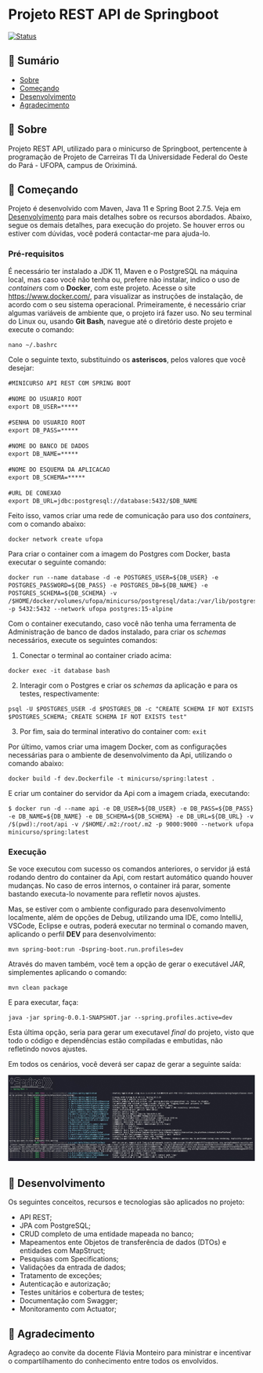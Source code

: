 # Projeto REST API de Springboot
[![Status](https://img.shields.io/badge/Status-Em%20Desenvolvimento-green)]()

## 📝 Sumário

- [Sobre](#about)
- [Começando](#started)
- [Desenvolvimento](#development)
- [Agradecimento](#thanks)

## 🧐 Sobre <a name = "about"></a>

Projeto REST API, utilizado para o minicurso de Springboot, pertencente à programação de Projeto de Carreiras TI da Universidade Federal do Oeste do Pará - UFOPA, campus de Oriximiná.

## 🚀 Começando <a name = "started"></a>

Projeto é desenvolvido com Maven, Java 11 e Spring Boot 2.7.5. Veja em [Desenvolvimento](#development) para mais detalhes sobre os recursos abordados.
Abaixo, segue os demais detalhes, para execução do projeto. Se houver erros ou estiver com dúvidas, você poderá contactar-me para ajuda-lo. 

### Pré-requisitos

É necessário ter instalado a JDK 11, Maven e o PostgreSQL na máquina local,
mas caso você não tenha ou, prefere não instalar, indico o uso de _containers_ com o **Docker**, com este projeto.
Acesse o site https://www.docker.com/, para visualizar as instruções de instalação, de acordo com o seu sistema operacional.
Primeiramente, é necessário criar algumas variáveis de ambiente que, o projeto irá fazer uso. No seu terminal do Linux ou, usando **Git Bash**, navegue até o diretório deste projeto e execute o comando:
```
nano ~/.bashrc
```
Cole o seguinte texto, substituindo os **asteriscos**, pelos valores que você desejar:
```
#MINICURSO API REST COM SPRING BOOT

#NOME DO USUARIO ROOT
export DB_USER=*****

#SENHA DO USUARIO ROOT
export DB_PASS=*****

#NOME DO BANCO DE DADOS
export DB_NAME=*****

#NOME DO ESQUEMA DA APLICACAO
export DB_SCHEMA=*****

#URL DE CONEXAO
export DB_URL=jdbc:postgresql://database:5432/$DB_NAME
```
Feito isso, vamos criar uma rede de comunicação para uso dos _containers_, com o comando abaixo:
```
docker network create ufopa
```
Para criar o container com a imagem do Postgres com Docker, basta executar o seguinte comando:
```
docker run --name database -d -e POSTGRES_USER=${DB_USER} -e POSTGRES_PASSWORD=${DB_PASS} -e POSTGRES_DB=${DB_NAME} -e POSTGRES_SCHEMA=${DB_SCHEMA} -v /$HOME/docker/volumes/ufopa/minicurso/postgresql/data:/var/lib/postgresql/data -p 5432:5432 --network ufopa postgres:15-alpine
```
Com o container executando, caso você não tenha uma ferramenta de Administração de banco de dados instalado, para criar os _schemas_ necessários, execute os seguintes comandos:
1. Conectar o terminal ao container criado acima:
```
docker exec -it database bash
```
2. Interagir com o Postgres e criar os _schemas_ da aplicação e para os testes, respectivamente:
```
psql -U $POSTGRES_USER -d $POSTGRES_DB -c "CREATE SCHEMA IF NOT EXISTS $POSTGRES_SCHEMA; CREATE SCHEMA IF NOT EXISTS test"
```
3. Por fim, saia do terminal interativo do container com: ``` exit ```

Por último, vamos criar uma imagem Docker, com as configurações necessárias para o ambiente de desenvolvimento da Api, utilizando o comando abaixo:
```
docker build -f dev.Dockerfile -t minicurso/spring:latest . 
```
E criar um container do servidor da Api com a imagem criada, executando:
```
$ docker run -d --name api -e DB_USER=${DB_USER} -e DB_PASS=${DB_PASS} -e DB_NAME=${DB_NAME} -e DB_SCHEMA=${DB_SCHEMA} -e DB_URL=${DB_URL} -v  /$(pwd):/root/api -v /$HOME/.m2:/root/.m2 -p 9000:9000 --network ufopa minicurso/spring:latest
```

### Execução

Se voce executou com sucesso os comandos anteriores, o servidor já está rodando dentro do container da Api, com restart automático quando houver mudanças. No caso de erros internos, o container irá parar, somente bastando executa-lo novamente para refletir novos ajustes.

Mas, se estiver com o ambiente configurado para desenvolvimento localmente, além de opções de Debug, utilizando uma IDE, como IntelliJ, VSCode, Eclipse e outras, poderá executar no terminal o comando maven, aplicando o perfil **DEV** para desenvolvimento:
```
mvn spring-boot:run -Dspring-boot.run.profiles=dev
```
Através do maven também, você tem a opção de gerar o executável _JAR_, simplementes aplicando o comando:
```
mvn clean package
```
E para executar, faça:
```
java -jar spring-0.0.1-SNAPSHOT.jar --spring.profiles.active=dev
```
Esta última opção, seria para gerar um executavel *final* do projeto, visto que todo o código e dependências estão compiladas e embutidas, não refletindo novos ajustes.  

Em todos os cenários, você deverá ser capaz de gerar a seguinte saída:

![spring](spring.jpg)

## 🔧 Desenvolvimento <a name = "development"></a>

Os seguintes conceitos, recursos e tecnologias são aplicados no projeto:

- API REST;
- JPA com PostgreSQL;
- CRUD completo de uma entidade mapeada no banco;
- Mapeamentos ente Objetos de transferência de dados (DTOs) e entidades com MapStruct;
- Pesquisas com Specifications;
- Validações da entrada de dados;
- Tratamento de exceções;
- Autenticação e autorização;
- Testes unitários e cobertura de testes;
- Documentação com Swagger;
- Monitoramento com Actuator;

## 🎉 Agradecimento <a name = "thanks"></a>
Agradeço ao convite da docente Flávia Monteiro para ministrar e incentivar o compartilhamento do conhecimento entre todos os envolvidos.